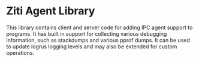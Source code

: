 # Ziti Agent Library

This library contains client and server code for adding IPC agent support to programs. It has built in support
for collecting various debugging information, such as stackdumps and various pprof dumps. It can be used
to update logrus logging levels and may also be extended for custom operations.
